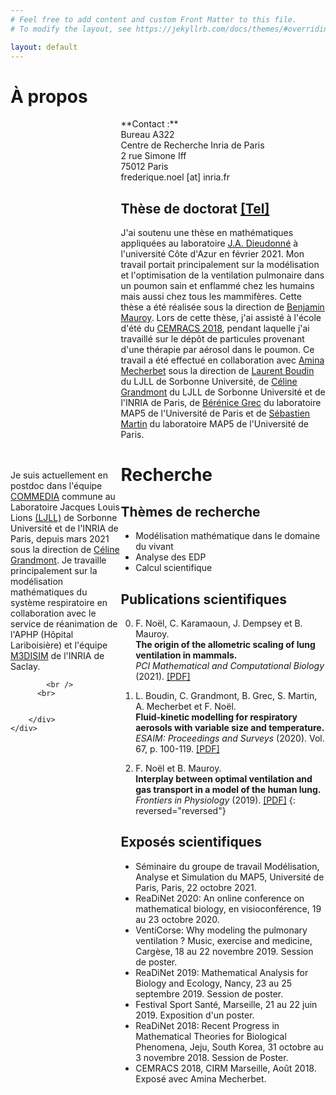 ```yaml
---
# Feel free to add content and custom Front Matter to this file.
# To modify the layout, see https://jekyllrb.com/docs/themes/#overriding-theme-defaults

layout: default
---
```


# À propos

<div style="width: 100%; display: table;">
    <div style="display: table-row;">
        <div style="display: table-cell; vertical-align: middle;"> 
          Je suis actuellement en postdoc dans l'équipe <a href="https://team.inria.fr/commedia/">COMMEDIA</a> commune au Laboratoire Jacques Louis Lions <a href="https://www.ljll.math.upmc.fr">(LJLL)</a> de Sorbonne Université et de l'INRIA de Paris, depuis mars 2021 sous la direction de <a href="https://team.inria.fr/commedia/grandmont/">Céline Grandmont</a>. Je travaille principalement sur la modélisation mathématiques du système respiratoire en collaboration avec le service de réanimation de l'APHP (Hôpital Lariboisière) et l'équipe <a href="https://www.inria.fr/fr/m3disim">M3DISIM</a> de l'INRIA de Saclay. 
            
            <br />
          <br>
            
          
        </div>
    </div>
</div>
**Contact :**<br>
Bureau A322<br />
 Centre de Recherche Inria de Paris <br />
            2 rue Simone Iff <br />
            75012 Paris <br />
            frederique.noel [at] inria.fr

## Thèse de doctorat [[Tel]](https://tel.archives-ouvertes.fr/tel-03156080/)
J'ai soutenu une thèse en mathématiques appliquées au laboratoire <a href="https://math.unice.fr">J.A. Dieudonné</a>  à l'université Côte d'Azur en février 2021. Mon travail portait principalement sur la modélisation et l'optimisation de la ventilation pulmonaire dans un poumon sain et enflammé chez les humains mais aussi chez tous les mammifères. Cette thèse a été réalisée sous la direction de <a href="http://benjamin.mauroy.free.fr/wordpress/">Benjamin Mauroy</a>. Lors de cette thèse, j'ai assisté à l'école d'été du <a href="http://smai.emath.fr/cemracs/cemracs18/">CEMRACS 2018</a>, pendant laquelle j'ai travaillé sur le dépôt de particules provenant d'une thérapie par aérosol dans le poumon. Ce travail a été effectué en collaboration avec <a href="https://webusers.imj-prg.fr/~amina.mecherbet/index.html#top">Amina Mecherbet</a> sous la direction de <a href="https://www.ljll.math.upmc.fr/boudin/">Laurent Boudin</a> du LJLL de Sorbonne Université, de <a href="https://team.inria.fr/commedia/grandmont/">Céline Grandmont</a> du LJLL de Sorbonne Université et de l'INRIA de Paris, de <a href="https://helios2.mi.parisdescartes.fr/~bgrec/">Bérénice Grec</a> du laboratoire MAP5 de l'Université de Paris et de <a href="http://smartin.perso.math.cnrs.fr/index.html">Sébastien Martin</a> du laboratoire MAP5 de l'Université de Paris. 

# Recherche

## Thèmes de recherche

- Modélisation mathématique dans le domaine du vivant 
- Analyse des EDP 
- Calcul scientifique 

## Publications scientifiques

0. F. Noël, C. Karamaoun, J. Dempsey et B. Mauroy.  
**The origin of the allometric scaling of lung ventilation in mammals.**  
*PCI Mathematical and Computational Biology* (2021). [[PDF]](https://mcb.peercommunityin.org/stream_pdf/t_recommendations.track_change.bc74a3c0bc4e54ab.6d61696e2e706466.pdf) 

0. L. Boudin, C. Grandmont, B. Grec, S. Martin, A. Mecherbet et F. Noël.  
**Fluid-kinetic modelling for respiratory aerosols with variable size and temperature.**  
*ESAIM: Proceedings and Surveys* (2020). Vol. 67, p. 100-119. [[PDF]](https://www.esaim-proc.org/articles/proc/abs/2020/01/proc206707/proc206707.html) 
 
0. F. Noël et B. Mauroy. <br>
**Interplay between optimal ventilation and gas transport in a model of the human lung.**  
*Frontiers in Physiology* (2019). [[PDF]](https://www.frontiersin.org/articles/10.3389/fphys.2019.00488/full)
{: reversed="reversed"}

## Exposés scientifiques

- Séminaire du groupe de travail Modélisation, Analyse et Simulation du MAP5, Université de Paris, Paris, 22 octobre 2021.
- ReaDiNet 2020: An online conference on mathematical biology, en visioconférence, 19 au 23 octobre 2020.
- VentiCorse: Why modeling the pulmonary ventilation ? Music, exercise and medicine, Cargèse, 18 au 22 novembre 2019. Session de poster.
- ReaDiNet 2019: Mathematical Analysis for Biology and Ecology, Nancy, 23 au 25 septembre 2019. Session de poster.
- Festival Sport Santé, Marseille, 21 au 22 juin 2019. Exposition d'un poster. 
- ReaDiNet 2018: Recent Progress in Mathematical Theories for Biological Phenomena, Jeju, South Korea, 31 octobre au 3 novembre 2018. Session de Poster.
- CEMRACS 2018, CIRM Marseille, Août 2018. Exposé avec Amina Mecherbet.
